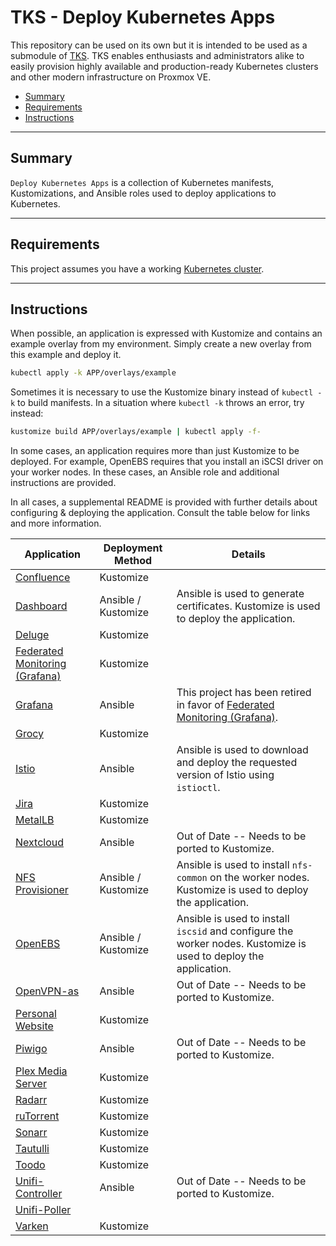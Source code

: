 # TKS - Deploy Kubernetes Apps

This repository can be used on its own but it is intended to be used as a submodule of [TKS](https://github.com/zimmertr/TKS). TKS enables enthusiasts and administrators alike to easily provision highly available and production-ready Kubernetes clusters and other modern infrastructure on Proxmox VE.

* [Summary](Summary/README.md)
* [Requirements](Requirements/README.md)
* [Instructions](Instructions/README.md)

<hr>

## Summary

`Deploy Kubernetes Apps` is a collection of Kubernetes manifests, Kustomizations, and Ansible roles used to deploy applications to Kubernetes.

<hr>

## Requirements

This project assumes you have a working [Kubernetes cluster](https://github.com/zimmertr/TKS-Bootstrap_Kubernetes).
<hr>

## Instructions

When possible, an application is expressed with Kustomize and contains an example overlay from my environment. Simply create a new overlay from this example and deploy it.

```bash
kubectl apply -k APP/overlays/example
```

Sometimes it is necessary to use the Kustomize binary instead of `kubectl -k` to build manifests. In a situation where `kubectl -k` throws an error, try instead:

```bash
kustomize build APP/overlays/example | kubectl apply -f-
```

In some cases, an application requires more than just Kustomize to be deployed. For example, OpenEBS requires that you install an iSCSI driver on your worker nodes. In these cases, an Ansible role and additional instructions are provided.

In all cases, a supplemental README is provided with further details about configuring & deploying the application. Consult the table below for links and more information.


| Application | Deployment Method | Details |
| ----------- | ----------------- | ------- |
| [Confluence](Confluence/README.md) | Kustomize ||
| [Dashboard](Dashboard/README.md) | Ansible / Kustomize |Ansible is used to generate certificates. Kustomize is used to deploy the application.|
| [Deluge](Deluge/README.md) | Kustomize ||
| [Federated Monitoring (Grafana)](Federated-Monitoring/README.md) | Kustomize ||
| [Grafana](Grafana/README.md) | Ansible | This project has been retired in favor of [Federated Monitoring (Grafana)](Federated-Monitoring/README.md). |
| [Grocy](Grocy/README.md) | Kustomize ||
| [Istio](Istio/README.md) | Ansible |Ansible is used to download and deploy the requested version of Istio using `istioctl`.|
| [Jira](Jira/README.md) | Kustomize ||
| [MetalLB](MetalLB/README.md) | Kustomize ||
| [Nextcloud](Nextcloud/README.md) | Ansible |Out of Date -- Needs to be ported to Kustomize.|
| [NFS Provisioner](NFS-Provisioner/README.md) | Ansible / Kustomize |Ansible is used to install `nfs-common` on the worker nodes. Kustomize is used to deploy the application.|
| [OpenEBS](OpenEBS/README.md) | Ansible / Kustomize |Ansible is used to install `iscsid` and configure the worker nodes. Kustomize is used to deploy the application.|
| [OpenVPN-as](OpenVPN-as/README.md) | Ansible |Out of Date -- Needs to be ported to Kustomize.|
| [Personal Website](Personal-Website/README.md) | Kustomize ||
| [Piwigo](Piwigo/README.md) | Ansible |Out of Date -- Needs to be ported to Kustomize.|
| [Plex Media Server](Plex-Media-Server/README.md) | Kustomize ||
| [Radarr](Radarr/README.md) | Kustomize ||
| [ruTorrent](ruTorrent/README.md) | Kustomize ||
| [Sonarr](Sonarr/README.md) | Kustomize ||
| [Tautulli](Tautulli/README.md) | Kustomize ||
| [Toodo](Toodo/README.md) | Kustomize ||
| [Unifi-Controller](Unifi-Controller/README.md) | Ansible |Out of Date -- Needs to be ported to Kustomize.|
| [Unifi-Poller](Unifi-Poller/README.md) | |
| [Varken](Varken/README.md) | Kustomize | |
